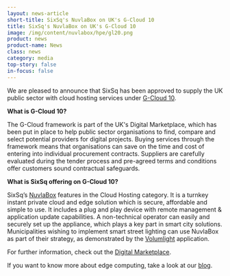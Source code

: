 ```yaml
---
layout: news-article
short-title: SixSq's NuvlaBox on UK's G-Cloud 10
title: SixSq's NuvlaBox on UK's G-Cloud 10
image: /img/content/nuvlabox/hpe/gl20.png
product: news
product-name: News
class: news
category: media
top-story: false
in-focus: false
---
```


We are pleased to announce that SixSq has been approved to supply the UK public sector with cloud hosting services under [G-Cloud 10](https://www.gov.uk/government/news/thousands-of-small-businesses-lined-up-for-g-cloud-10).  

**What is G-Cloud 10?**

The G-Cloud framework is part of the UK's Digital Marketplace, which has been put in place to help public sector organisations to find, compare and select potential providers for digital projects. Buying services through the framework means that organisations can save on the time and cost of entering into individual procurement contracts. Suppliers are carefully evaluated during the tender process and pre-agreed terms and conditions offer customers sound contractual safeguards.

**What is SixSq offering on G-Cloud 10?**

SixSq’s [NuvlaBox](https://sixsq.com/products-and-services/nuvlabox/overview) features in the Cloud Hosting category. It is a turnkey instant private cloud and edge solution which is secure, affordable and simple to use. It includes a plug and play device with remote management & application update capabilities. A non-technical operator can easily and securely set up the appliance, which plays a key part in smart city solutions. Municipalities wishing to implement smart street lighting can use NuvlaBox as part of their strategy, as demonstrated by the [Volumlight](https://sixsq.com/solutions/nuvlacity/overview) application.

For further information, check out the [Digital Marketplace](https://www.digitalmarketplace.service.gov.uk/g-cloud/services/983492311279939).

If you want to know more about edge computing, take a look at our [blog](http://media.sixsq.com/blog/what-is-edge-computing).